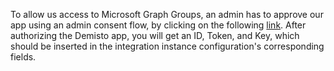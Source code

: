 To allow us access to Microsoft Graph Groups, an admin has to approve our app using an admin consent flow, by clicking on the following [link](https://oproxy.demisto.ninja/ms-graph-groups).
After authorizing the Demisto app, you will get an ID, Token, and Key, which should be inserted in the integration instance configuration's corresponding fields.